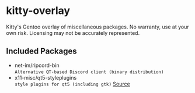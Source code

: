 # kitty-overlay
Kitty's Gentoo overlay of miscellaneous packages.  No warranty, use at your own risk.  Licensing may not be accurately represented.

## Included Packages
* net-im/ripcord-bin
<br>`Alternative QT-based Discord client (binary distribution)`
* x11-misc/qt5-styleplugins
<br>`style plugins for qt5 (including gtk)` [Source](https://forums.gentoo.org/viewtopic-p-8175492.html#8175492)

